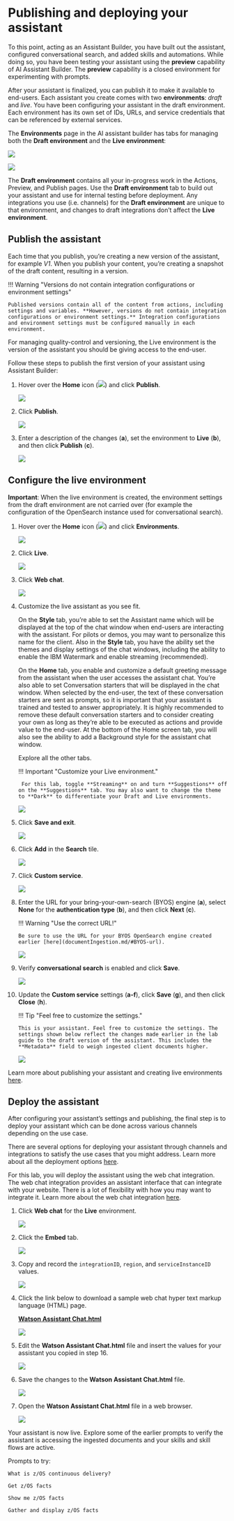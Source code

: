 # Publishing and deploying your assistant

To this point, acting as an Assistant Builder, you have built out the assistant, configured conversational search, and added skills and automations. While doing so, you have been testing your assistant using the **preview** capability of AI Assistant Builder. The **preview** capability is a closed environment for experimenting with prompts.

After your assistant is finalized, you can publish it to make it available to end-users. Each assistant you create comes with two **environments**:
*draft* and *live*. You have been configuring your assistant in the draft environment. Each environment has its own set of IDs, URLs, and service credentials that can be referenced by external services.

The **Environments** page in the AI assistant builder has tabs for managing both the **Draft environment** and the **Live environment**:

![](_attachments/draftView0.png)

![](_attachments/liveView0.png)

The **Draft environment** contains all your in-progress work in the Actions, Preview, and Publish pages. Use the **Draft environment** tab to build out your assistant and use for internal testing before deployment. Any integrations you use (i.e. channels) for the **Draft environment** are unique to that environment, and changes to draft integrations don’t affect the **Live environment**.

## Publish the assistant
Each time that you publish, you’re creating a new version of the assistant, for example *V1*. When you publish your content, you’re creating a snapshot of the draft content, resulting in a version.

!!! Warning "Versions do not contain integration configurations or environment settings"

    Published versions contain all of the content from actions, including settings and variables. **However, versions do not contain integration configurations or environment settings.** Integration configurations and environment settings must be configured manually in each environment.

For managing quality-control and versioning, the Live environment is the version of the assistant you should be giving access to the end-user.

Follow these steps to publish the first version of your assistant using Assistant Builder:

1. Hover over the **Home** icon (![](_attachments/homeIcon.png)) and click **Publish**.

    ![](_attachments/publish0.png)

2. Click **Publish**.

    ![](_attachments/publish1.png)

3. Enter a description of the changes (**a**), set the environment to **Live** (**b**), and then click **Publish** (**c**).

    ![](_attachments/publish3.png)

## Configure the live environment

**Important**: When the live environment is created, the environment settings from the draft environment are not carried over (for example the configuration of the OpenSearch instance used for conversational search).

1. Hover over the **Home** icon (![](_attachments/homeIcon.png)) and click **Environments**.

    ![](_attachments/publish4.png)

2. Click **Live**.

    ![](_attachments/publish5.png)

3. Click **Web chat**.

    ![](_attachments/publish6.png)

4. Customize the live assistant as you see fit.

    On the **Style** tab, you’re able to set the Assistant name which will be displayed at the top of the chat window when end-users are interacting with the assistant. For pilots or demos, you may want to personalize this name for the client. Also in the **Style** tab, you have the ability set the themes and display settings of the chat windows, including the ability to enable the IBM Watermark and enable streaming (recommended).

    On the **Home** tab, you enable and customize a default greeting message from the assistant when the user accesses the assistant chat. You’re also able to set Conversation starters that will be displayed in the chat window. When selected by the end-user, the text of these conversation starters are sent as prompts, so it is important that your assistant is trained and tested to answer appropriately. It is highly recommended to remove these default conversation starters and to consider creating your own as long as they’re able to be executed as actions and provide value to the end-user. At the bottom of the Home screen tab, you will also see the ability to add a Background style for the assistant chat window.
    
    Explore all the other tabs.

    !!! Important "Customize your Live environment."
    
        For this lab, toggle **Streaming** on and turn **Suggestions** off on the **Suggestions** tab. You may also want to change the theme to **Dark** to differentiate your Draft and Live environments. 

    ![](_attachments/publish7.png)

5. Click **Save and exit**.

    ![](_attachments/publish8.png)

6. Click **Add** in the **Search** tile.

    ![](_attachments/publish9.png)

7.  Click **Custom service**.

    ![](_attachments/publish10.png)

8.  Enter the URL for your bring-your-own-search (BYOS) engine (**a**), select **None** for the **authentication type** (**b**), and then click **Next** (**c**).

    !!! Warning "Use the correct URL!"

        Be sure to use the URL for your BYOS OpenSearch engine created earlier [here](documentIngestion.md/#BYOS-url).

    ![](_attachments/publish11.png)

9.  Verify **conversational search** is enabled and click **Save**.

    ![](_attachments/publish12.png)

10. Update the **Custom service** settings (**a-f**), click **Save** (**g**), and then click **Close** (**h**).

    !!! Tip "Feel free to customize the settings."

        This is your assistant. Feel free to customize the settings. The settings shown below reflect the changes made earlier in the lab guide to the draft version of the assistant. This includes the **Metadata** field to weigh ingested client documents higher.

    ![](_attachments/publish13.png)

Learn more about publishing your assistant and creating live environments <a href="https://www.ibm.com/docs/en/watsonx/waz/2.x?topic=assistants-previewing-publishing-your-ai-assistant" target="_blank">here</a>.

## Deploy the assistant
After configuring your assistant’s settings and publishing, the final step is to deploy your assistant which can be done across various channels depending on the use case.

There are several options for deploying your assistant through channels and integrations to satisfy the use cases that you might address. Learn more about all the deployment options <a href="https://www.ibm.com/docs/en/watsonx/waz/2.x?topic=assistants-deploying-your-ai-assistant" target="_blank">here</a>.

For this lab, you will deploy the assistant using the web chat integration. The web chat integration provides an assistant interface that can integrate with your website. There is a lot of flexibility with how you may want to integrate it. Learn more about the web chat integration <a href="https://cloud.ibm.com/docs/watson-assistant?topic=watson-assistant-web-chat-overview" target="_blank">here</a>.

1. Click **Web chat** for the **Live** environment.

    ![](_attachments/publish14.png)

2.  Click the **Embed** tab.

    ![](_attachments/publish15.png)

3.  Copy and record the `integrationID`, `region`, and `serviceInstanceID` values.

    ![](_attachments/publish16.png)

4.  Click the link below to download a sample web chat hyper text markup language (HTML) page.

    <a href="https://ibm.box.com/s/5fgw9zddqps7h8sxjbuqx0q5wv0fxvl2" target="_blank">**Watson Assistant Chat.html**</a>

    ![](_attachments/publish17.png)

5.  Edit the **Watson Assistant Chat.html** file and insert the values for your assistant you copied in step 16.

    ![](_attachments/publish18.png)

6.  Save the changes to the **Watson Assistant Chat.html** file.

    ![](_attachments/publish19.png)

7.  Open the **Watson Assistant Chat.html** file in a web browser.

    ![](_attachments/publish20.png)

Your assistant is now live. Explore some of the earlier prompts to verify the assistant is accessing the ingested documents and your skills and skill flows are active.

Prompts to try:
```
What is z/OS continuous delivery?
```

```
Get z/OS facts
```

```
Show me z/OS facts
```

```
Gather and display z/OS facts
```
